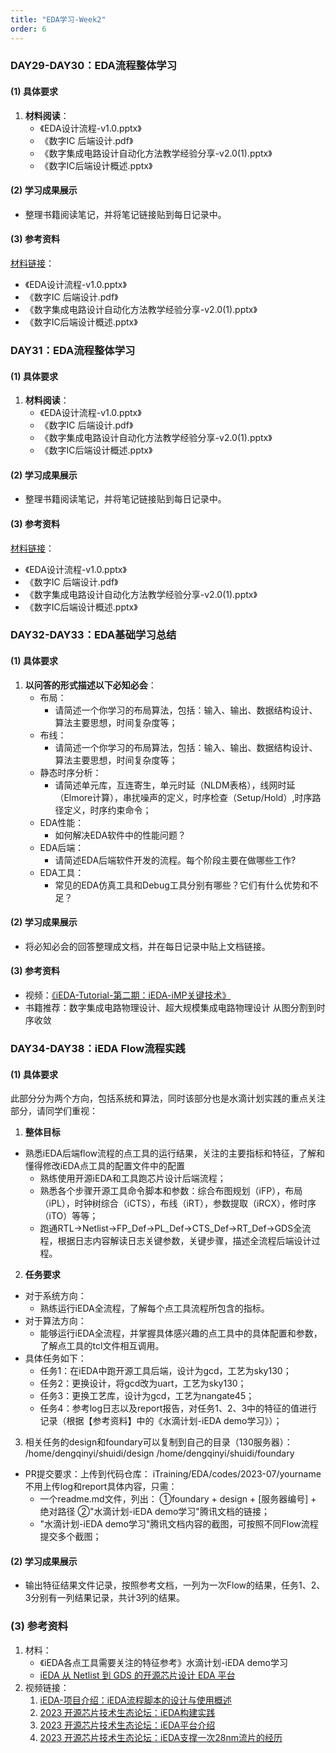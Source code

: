 ```yaml
---
title: "EDA学习-Week2"
order: 6
---
```


### DAY29-DAY30：EDA流程整体学习

#### (1) 具体要求

1. **材料阅读**：
   - 《EDA设计流程-v1.0.pptx》
   - 《数字IC 后端设计.pdf》
   - 《数字集成电路设计自动化方法教学经验分享-v2.0(1).pptx》
   - 《数字IC后端设计概述.pptx》

#### (2) 学习成果展示

- 整理书籍阅读笔记，并将笔记链接贴到每日记录中。

#### (3) 参考资料

[材料链接](https://gitee.com/oscc-project/iTraining/tree/master/EDA/ppt)：
   - 《EDA设计流程-v1.0.pptx》
   - 《数字IC 后端设计.pdf》
   - 《数字集成电路设计自动化方法教学经验分享-v2.0(1).pptx》
   - 《数字IC后端设计概述.pptx》

### DAY31：EDA流程整体学习

#### (1) 具体要求

1. **材料阅读**：
   - 《EDA设计流程-v1.0.pptx》
   - 《数字IC 后端设计.pdf》
   - 《数字集成电路设计自动化方法教学经验分享-v2.0(1).pptx》
   - 《数字IC后端设计概述.pptx》

#### (2) 学习成果展示

- 整理书籍阅读笔记，并将笔记链接贴到每日记录中。

#### (3) 参考资料

[材料链接](https://gitee.com/oscc-project/iTraining/tree/master/EDA/ppt)：
   - 《EDA设计流程-v1.0.pptx》
   - 《数字IC 后端设计.pdf》
   - 《数字集成电路设计自动化方法教学经验分享-v2.0(1).pptx》
   - 《数字IC后端设计概述.pptx》


### DAY32-DAY33：EDA基础学习总结

#### (1) 具体要求

1. **以问答的形式描述以下必知必会**：
   - 布局：
     - 请简述一个你学习的布局算法，包括：输入、输出、数据结构设计、算法主要思想，时间复杂度等；
   - 布线：
     - 请简述一个你学习的布局算法，包括：输入、输出、数据结构设计、算法主要思想，时间复杂度等；
   - 静态时序分析：
     - 请简述单元库，互连寄生，单元时延（NLDM表格），线网时延（Elmore计算），串扰噪声的定义，时序检查（Setup/Hold）,时序路径定义，时序约束命令； 
   - EDA性能：
     - 如何解决EDA软件中的性能问题？ 
   - EDA后端：
     - 请简述EDA后端软件开发的流程。每个阶段主要在做哪些工作? 
   - EDA工具：
     - 常见的EDA仿真工具和Debug工具分别有哪些？它们有什么优势和不足？

#### (2) 学习成果展示
   - 将必知必会的回答整理成文档，并在每日记录中贴上文档链接。

#### (3) 参考资料

- 视频：[《iEDA-Tutorial-第二期：iEDA-iMP关键技术》](https://www.bilibili.com/video/BV1GV41157js)
- 书籍推荐：数字集成电路物理设计、超大规模集成电路物理设计 从图分割到时序收敛



### DAY34-DAY38：iEDA Flow流程实践

#### (1) 具体要求

此部分分为两个方向，包括系统和算法，同时该部分也是水滴计划实践的重点关注部分，请同学们重视：

1. **整体目标**
- 熟悉iEDA后端flow流程的点工具的运行结果，关注的主要指标和特征，了解和懂得修改iEDA点工具的配置文件中的配置
  - 熟练使用开源iEDA和工具跑芯片设计后端流程；
  - 熟悉各个步骤开源工具命令脚本和参数：综合布图规划（iFP），布局（iPL），时钟树综合（iCTS），布线（iRT），参数提取（iRCX），修时序（iTO）等等； 
  - 跑通RTL->Netlist->FP_Def->PL_Def->CTS_Def->RT_Def->GDS全流程，根据日志内容解读日志关键参数，关键步骤，描述全流程后端设计过程。

2. **任务要求**
- 对于系统方向：
   - 熟练运行iEDA全流程，了解每个点工具流程所包含的指标。
- 对于算法方向：
   - 能够运行iEDA全流程，并掌握具体感兴趣的点工具中的具体配置和参数，了解点工具的tcl文件相互调用。
- 具体任务如下：
   - 任务1：在iEDA中跑开源工具后端，设计为gcd，工艺为sky130；
   - 任务2：更换设计，将gcd改为uart，工艺为sky130；
   - 任务3：更换工艺库，设计为gcd，工艺为nangate45；
   - 任务4：参考log日志以及report报告，对任务1、2、3中的特征的值进行记录（根据【参考资料】中的《水滴计划-iEDA demo学习》）；

3. 相关任务的design和foundary可以复制到自己的目录（130服务器）： /home/dengqinyi/shuidi/design /home/dengqinyi/shuidi/foundary 
- PR提交要求：上传到代码仓库： iTraining/EDA/codes/2023-07/yourname 不用上传log和report具体内容，只需： 
  - 一个readme.md文件，列出： ①foundary + design + [服务器编号] + 绝对路径 ②"水滴计划-iEDA demo学习"腾讯文档的链接；
  - "水滴计划-iEDA demo学习"腾讯文档内容的截图，可按照不同Flow流程提交多个截图；

#### (2) 学习成果展示

- 输出特征结果文件记录，按照参考文档，一列为一次Flow的结果，任务1、2、3分别有一列结果记录，共计3列的结果。

### (3) 参考资料
1. 材料：
   - 《iEDA各点工具需要关注的特征参考》水滴计划-iEDA demo学习
   - [iEDA 从 Netlist 到 GDS 的开源芯片设计 EDA 平台](https://gitee.com/oscc-project/iEDA/blob/master/README.md)
2. 视频链接：
   1. [iEDA-项目介绍：iEDA流程脚本的设计与使用概述](https://www.bilibili.com/video/BV1xx4y1X7Wq)
   2. [2023 开源芯片技术生态论坛：iEDA构建实践](https://www.bilibili.com/video/BV1mp4y1P7C7)
   3. [2023 开源芯片技术生态论坛：iEDA平台介绍](https://www.bilibili.com/video/BV1T94y147pX)
   4. [2023 开源芯片技术生态论坛：iEDA支撑一次28nm流片的经历](https://www.bilibili.com/video/BV1Th4y1S7Xj)

